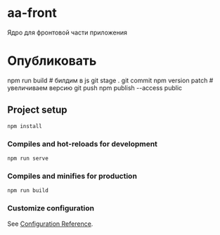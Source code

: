 # aa-front
Ядро для фронтовой части приложения

# Опубликовать
npm run build # билдим в js
git stage . 
git commit
npm version patch # увеличиваем версию
git push
npm publish --access public


## Project setup
```
npm install
```

### Compiles and hot-reloads for development
```
npm run serve
```

### Compiles and minifies for production
```
npm run build
```

### Customize configuration
See [Configuration Reference](https://cli.vuejs.org/config/).
